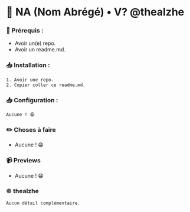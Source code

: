 
# 📰 NA (Nom Abrégé) • V? @thealzhe

### 📃 Prérequis :

- Avoir un(e) repo.
- Avoir un readme.md.

### 📥 Installation :

```
1. Avoir une repo.
2. Copier coller ce readme.md.
```

### 📥 Configuration :

```
Aucune ! 😁
```


### ✏️ Choses à faire
- Aucune ! 😁

### 📹 Previews
- Aucune ! 😁


### ©️ thealzhe
```
Aucun détail complémentaire.
```
